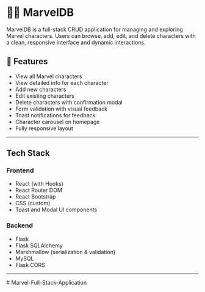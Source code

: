  # 🦸‍♂️ MarvelDB

MarvelDB is a full-stack CRUD application for managing and exploring Marvel characters. Users can browse, add, edit, and delete characters with a clean, responsive interface and dynamic interactions.

## 🚀 Features

-  View all Marvel characters
-  View detailed info for each character
-  Add new characters
-  Edit existing characters
-  Delete characters with confirmation modal
-  Form validation with visual feedback
-  Toast notifications for feedback
-  Character carousel on homepage
-  Fully responsive layout

---

##  Tech Stack

### Frontend
- React (with Hooks)
- React Router DOM
- React Bootstrap
- CSS (custom)
- Toast and Modal UI components

### Backend
- Flask
- Flask SQLAlchemy
- Marshmallow (serialization & validation)
- MySQL
- Flask CORS

---

#   M a r v e l - F u l l - S t a c k - A p p l i c a t i o n  
 